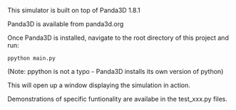 This simulator is built on top of Panda3D 1.8.1 

Panda3D is available from panda3d.org

Once Panda3D is installed, navigate to the root directory of this project 
and run:

	ppython main.py
	
(Note: ppython is not a typo - Panda3D installs its own version of python)

This will open up a window displaying the simulation in action.

Demonstrations of specific funtionality are availabe in the test_xxx.py files.